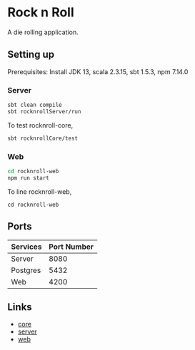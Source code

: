 # Rock n Roll
A die rolling application.

## Setting up
Prerequisites: Install
JDK 13,
scala 2.3.15,
sbt 1.5.3,
npm 7.14.0

### Server
```sh
sbt clean compile
sbt rocknrollServer/run
```

To test rocknroll-core,
```sh
sbt rocknrollCore/test
```

### Web
```sh
cd rocknroll-web
npm run start
```
To line rocknroll-web,
```shell
cd rocknroll-web
```

## Ports
| Services| Port Number |
| ------- | ----------- |
| Server  | 8080        |
| Postgres| 5432        |
| Web     | 4200        |


## Links
* [core](rocknroll-core/README.md)
* [server](rocknroll-server/README.md)
* [web](rocknroll-web/README.md)